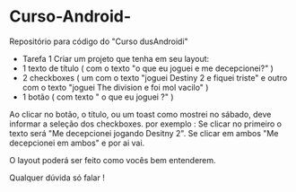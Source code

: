 # Curso-Android-
Repositório para código do "Curso dusAndroidi"


 - Tarefa 1
 Criar um projeto que tenha em seu layout:
 - 1 texto de título ( com o texto "o que eu joguei e me decepcionei?" )
 - 2 checkboxes ( um com o texto "joguei Destiny 2 e fiquei triste" e outro com o texto "joguei The division e foi mol vacilo" ) 
 - 1 botão ( com texto " o que eu joguei ?" )
 
 Ao clicar no botão, o título, ou um toast como mostrei no sábado, deve informar a seleção dos checkboxes. por exemplo : Se clicar no primeiro o texto será "Me decepcionei jogando Desitny 2". Se clicar em ambos "Me decepcionei em ambos" e por ai vai.
 
 O layout poderá ser feito como vocês bem entenderem. 
 
 Qualquer dúvida só falar !
 
